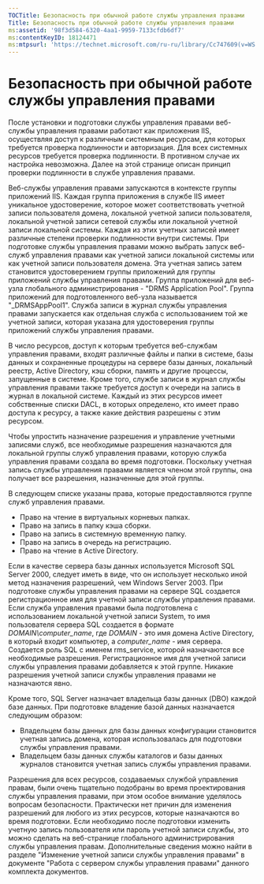 ```yaml
---
TOCTitle: Безопасность при обычной работе службы управления правами
Title: Безопасность при обычной работе службы управления правами
ms:assetid: '98f3d584-6320-4aa1-9959-7133cfdb6df7'
ms:contentKeyID: 18124471
ms:mtpsurl: 'https://technet.microsoft.com/ru-ru/library/Cc747609(v=WS.10)'
---
```


Безопасность при обычной работе службы управления правами
=========================================================

После установки и подготовки службы управления правами веб-службы управления правами работают как приложения IIS, осуществляя доступ к различным системным ресурсам, для которых требуется проверка подлинности и авторизация. Для всех системных ресурсов требуется проверка подлинности. В противном случае их настройка невозможна. Далее на этой странице описан принцип проверки подлинности в службе управления правами.

Веб-службы управления правами запускаются в контексте группы приложений IIS. Каждая группа приложения в службе IIS имеет уникальное удостоверение, которое может соответствовать учетной записи пользователя домена, локальной учетной записи пользователя, локальной учетной записи сетевой службы или локальной учетной записи локальной системы. Каждая из этих учетных записей имеет различные степени проверки подлинности внутри системы. При подготовке службы управления правами можно выбрать запуск веб-служб управления правами как учетной записи локальной системы или как учетной записи пользователя домена. Эта учетная запись затем становится удостоверением группы приложений для группы приложений службы управления правами. Группа приложений для веб-узла глобального администрирования - "DRMS Application Pool". Группа приложений для подготовленного веб-узла называется "\_DRMSAppPool1". Служба записи в журнал службы управления правами запускается как отдельная служба с использованием той же учетной записи, которая указана для удостоверения группы приложений службы управления правами.

В число ресурсов, доступ к которым требуется веб-службам управления правами, входят различные файлы и папки в системе, базы данных и сохраненные процедуры на сервере базы данных, локальный реестр, Active Directory, кэш сборки, память и другие процессы, запущенные в системе. Кроме того, службе записи в журнал службы управления правами также требуется доступ к очереди на запись в журнал в локальной системе. Каждый из этих ресурсов имеет собственные списки DACL, в которых определено, кто имеет право доступа к ресурсу, а также какие действия разрешены с этим ресурсом. 

Чтобы упростить назначение разрешения и управление учетными записями служб, все необходимые разрешения назначаются для локальной группы служб управления правами, которую служба управления правами создала во время подготовки. Поскольку учетная запись службы управления правами является членом этой группы, она получает все разрешения, назначенные для этой группы.

В следующем списке указаны права, которые предоставляются группе служб управления правами.

-   Право на чтение в виртуальных корневых папках.
-   Право на запись в папку кэша сборки.
-   Право на запись в системную временную папку.
-   Право на запись в очередь на регистрацию.
-   Право на чтение в Active Directory.

Если в качестве сервера базы данных используется Microsoft SQL Server 2000, следует иметь в виде, что он использует несколько иной метод назначения разрешений, чем Windows Server 2003. При подготовке службы управления правами на сервере SQL создается регистрационное имя для учетной записи службы управления правами. Если служба управления правами была подготовлена с использованием локальной учетной записи System, то имя пользователя сервера SQL создается в формате *DOMAIN\\computer\_name*, где *DOMAIN* - это имя домена Active Directory, в который входит компьютер, а *computer\_name* - имя сервера. Создается роль SQL с именем rms\_service, которой назначаются все необходимые разрешения. Регистрационное имя для учетной записи службы управления правами добавляется к этой группе. Никакие разрешения учетной записи службы управления правами не назначаются явно.

Кроме того, SQL Server назначает владельца базы данных (DBO) каждой базе данных. При подготовке владение базой данных назначается следующим образом:

-   Владельцем базы данных для базы данных конфигурации становится учетная запись домена, которая использовалась для подготовки службы управления правами.
-   Владельцем базы данных службы каталогов и базы данных журналов становится учетная запись службы управления правами.

Разрешения для всех ресурсов, создаваемых службой управления правам, были очень тщательно подобраны во время проектирования службы управления правами, при этом особое внимание уделялось вопросам безопасности. Практически нет причин для изменения разрешений для любого из этих ресурсов, которые назначаются во время подготовки. Если необходимо после подготовки изменить учетную запись пользователя или пароль учетной записи службы, это можно сделать на веб-странице глобального администрирования службы управления правам. Дополнительные сведения можно найти в разделе "Изменение учетной записи службы управления правами" в документе "Работа с сервером службы управления правами" данного комплекта документов.
